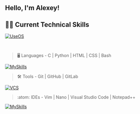 ## Hello, I'm Alexey!

## 🧑‍💻 Current Technical Skills

[![UseOS](https://skillicons.dev/icons?i=linux,windows,ubuntu)](https://skillicons.dev) 

<br>

> :desktop_computer:  Languages - C | Python | HTML | CSS | Bash

[![MySkills](https://skillicons.dev/icons?i=c,py,html,css,bash)](https://skillicons.dev)  

> :hammer_and_wrench:  Tools - Git | GitHub | GitLab

[![VCS](https://skillicons.dev/icons?i=git,github,gitlab)](https://skillicons.dev)  

> :atom:  IDEs - Vim | Nano | Visual Studio Code | Notepad++

[![MySkills](https://skillicons.dev/icons?i=vim,nano,vscode,notepad)](https://skillicons.dev)  

<br>
